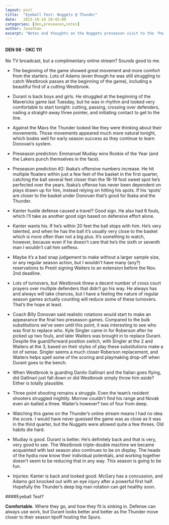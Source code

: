 ```yaml
---
layout: post
title:  "Eyeball Test: Nuggets @ Thunder"
date:   2015-10-18 20:45:00
categories: [den,preseason,notes]
author: Jonathan
excerpt: "Notes and thoughts on the Nuggets preseason visit to the 'Peake..."
---
```


#### DEN 98 - OKC 111

No TV broadcast, but a complimentary online stream? Sounds good to me.

- The beginning of the game showed great movement and more comfort from the starters. Lots of Adams (even though he was still struggling to catch Westbrook passes at the beginning of the game), including a beautiful find of a cutting Westbrook.

- Durant is back boys and girls. He struggled at the beginning of the Mavericks game last Tuesday, but he was in rhythm and looked very comfortable to start tonight: cutting, passing, crossing over defenders, nailing a straight-away three pointer, and initiating contact to get to the line.

- Against the Mavs the Thunder looked like they were thinking about their movements. Those movements appeared much more natural tonight, which bodes well for early season success as they continue to learn Donovan’s system.

- Preseason prediction: Emmanuel Mudiay wins Rookie of the Year (and the Lakers punch themselves in the face).

- Preseason prediction #2: Ibaka’s offensive numbers increase. He hit multiple floaters within just a few feet of the basket in the first quarter, catching the ball several feet closer than the 18-19 foot sweet spot he’s perfected over the years.  Ibaka’s offense has never been dependent on plays drawn up for him, instead relying on hitting his spots. If his ‘spots’ are closer to the basket under Donovan that’s good for Ibaka and the Thunder.

- Kanter hustle defense caused a travel? Good sign. He also had 6 fouls, which I’ll take as another good sign based on defensive effort alone.

- Kanter wants his. If he’s within 20 feet the ball stops with him. He’s very talented, and when he has the ball it’s usually very close to the basket which is more often than not a big plus. It’s something to watch, however, because even if he doesn’t care that he’s the sixth or seventh man I wouldn’t call him selfless.

- Maybe it’s a bad snap judgement to make without a larger sample size, or any regular season action, but I wouldn’t have many (any?) reservations to Presti signing Waiters to an extension before the Nov. 2nd deadline.

- Lots of turnovers, but Westbrook threw a decent number of cross court prayers over multiple defenders that didn’t go his way. He always has and always will take chances, but I have a feeling the nature of regular season games actually counting will reduce some of these turnovers. That’s the hope at least.

- Coach Billy Donovan said realistic rotations would start to make an appearance the final two preseason games. Compared to the bulk substitutions we’ve seen until this point, it was interesting to see who was first to replace who. Kyle Singler came in for Roberson after he picked up two fouls, and later Waiters was brought in to replace Durant. Despite the guard/forward position switch, with Singler at the 2 and Waiters at the 3, based on their styles of play these substitutions make a lot of sense. Singler seems a much closer Roberson replacement, and Waiters helps spell some of the scoring and playmaking drop-off when Durant goes to the bench.

- When Westbrook is guarding Danilo Gallinari and the Italian goes flying, did Gallinari just fall down or did Westbrook simply throw him aside? Either is totally plausible.

- Three point shooting remains a struggle. Even the team’s resident shooters struggled mightily. Morrow couldn’t find his range and Novak even air-balled a three. Waiter’s however? two of four from deep.

- Watching this game on the Thunder’s online stream means I had no idea the score. I would have never guessed the game was as close as it was in the third quarter, but the Nuggets were allowed quite a few threes. Old habits die hard.

- Mudiay is good. Durant is better. He’s definitely back and that is very, very good to see. The Westbrook triple-double machine we became acquainted with last season also continues to be on display. The heads of the hydra now know their individual potentials, and working together doesn’t seem to be reducing that in any way. This season is going to be fun.

- Injuries: Kanter is back and looked good. McGary has a concussion, and Adams got knocked out with an eye injury after a powerful first half. Hopefully the Thunder’s deep big man rotation can get healthy soon.

####Eyeball Test?

**Comfortable.** Where they go, and how they fit is sinking in. Defense can always use work, but Durant looks better and better as the Thunder move closer to their season tipoff hosting the Spurs.